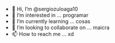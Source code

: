 - 👋 Hi, I’m @sergiozuloaga10
- 👀 I’m interested in ... programar
- 🌱 I’m currently learning ... cosas
- 💞️ I’m looking to collaborate on ... maicra
- 📫 How to reach me ... xd

<!---
sergiozuloaga10/sergiozuloaga10 is a ✨ special ✨ repository because its `README.md` (this file) appears on your GitHub profile.
You can click the Preview link to take a look at your changes.
--->
